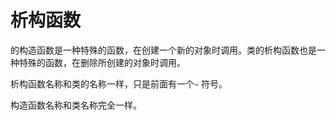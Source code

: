 # 析构函数

的构造函数是一种特殊的函数，在创建一个新的对象时调用。类的析构函数也是一种特殊的函数，在删除所创建的对象时调用。

析构函数名称和类的名称一样，只是前面有一个`~` 符号。

构造函数名称和类名称完全一样。
